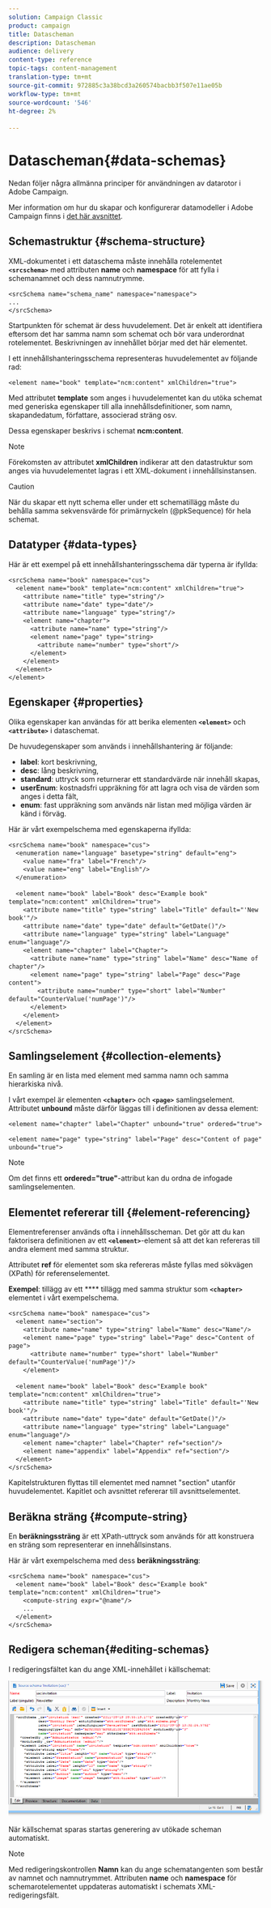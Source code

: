 ```yaml
---
solution: Campaign Classic
product: campaign
title: Datascheman
description: Datascheman
audience: delivery
content-type: reference
topic-tags: content-management
translation-type: tm+mt
source-git-commit: 972885c3a38bcd3a260574bacbb3f507e11ae05b
workflow-type: tm+mt
source-wordcount: '546'
ht-degree: 2%

---
```



# Datascheman{#data-schemas}

Nedan följer några allmänna principer för användningen av datarotor i Adobe Campaign.

Mer information om hur du skapar och konfigurerar datamodeller i Adobe Campaign finns i [det här avsnittet](../../configuration/using/about-schema-edition.md).

## Schemastruktur {#schema-structure}

XML-dokumentet i ett dataschema måste innehålla rotelementet **`<srcschema>`** med attributen **name** och **namespace** för att fylla i schemanamnet och dess namnutrymme.

```
<srcSchema name="schema_name" namespace="namespace">
...
</srcSchema>
```

Startpunkten för schemat är dess huvudelement. Det är enkelt att identifiera eftersom det har samma namn som schemat och bör vara underordnat rotelementet. Beskrivningen av innehållet börjar med det här elementet.

I ett innehållshanteringsschema representeras huvudelementet av följande rad:

```
<element name="book" template="ncm:content" xmlChildren="true">
```

Med attributet **template** som anges i huvudelementet kan du utöka schemat med generiska egenskaper till alla innehållsdefinitioner, som namn, skapandedatum, författare, associerad sträng osv.

Dessa egenskaper beskrivs i schemat **ncm:content**.

>[!NOTE]
>
>Förekomsten av attributet **xmlChildren** indikerar att den datastruktur som anges via huvudelementet lagras i ett XML-dokument i innehållsinstansen.

>[!CAUTION]
>
>När du skapar ett nytt schema eller under ett schematillägg måste du behålla samma sekvensvärde för primärnyckeln (@pkSequence) för hela schemat.

## Datatyper {#data-types}

Här är ett exempel på ett innehållshanteringsschema där typerna är ifyllda:

```
<srcSchema name="book" namespace="cus">
  <element name="book" template="ncm:content" xmlChildren="true">
    <attribute name="title" type="string"/>
    <attribute name="date" type="date"/>
    <attribute name="language" type="string"/>
    <element name="chapter">
      <attribute name="name" type="string"/>
      <element name="page" type="string>
        <attribute name="number" type="short"/>
      </element>
    </element>
  </element>
</element>
```

## Egenskaper {#properties}

Olika egenskaper kan användas för att berika elementen **`<element>`** och **`<attribute>`** i dataschemat.

De huvudegenskaper som används i innehållshantering är följande:

* **label**: kort beskrivning,
* **desc**: lång beskrivning,
* **standard**: uttryck som returnerar ett standardvärde när innehåll skapas,
* **userEnum**: kostnadsfri uppräkning för att lagra och visa de värden som anges i detta fält,
* **enum**: fast uppräkning som används när listan med möjliga värden är känd i förväg.

Här är vårt exempelschema med egenskaperna ifyllda:

```
<srcSchema name="book" namespace="cus">
  <enumeration name="language" basetype="string" default="eng">    
    <value name="fra" label="French"/>    
    <value name="eng" label="English"/>   
  </enumeration>

  <element name="book" label="Book" desc="Example book" template="ncm:content" xmlChildren="true">
    <attribute name="title" type="string" label="Title" default="'New book'"/>
    <attribute name="date" type="date" default="GetDate()"/>
    <attribute name="language" type="string" label="Language" enum="language"/>
    <element name="chapter" label="Chapter">
      <attribute name="name" type="string" label="Name" desc="Name of chapter"/>
      <element name="page" type="string" label="Page" desc="Page content">
        <attribute name="number" type="short" label="Number" default="CounterValue('numPage')"/>
      </element>
    </element>
  </element>
</srcSchema>
```

## Samlingselement {#collection-elements}

En samling är en lista med element med samma namn och samma hierarkiska nivå.

I vårt exempel är elementen **`<chapter>`** och **`<page>`** samlingselement. Attributet **unbound** måste därför läggas till i definitionen av dessa element:

```
<element name="chapter" label="Chapter" unbound="true" ordered="true">
```

```
<element name="page" type="string" label="Page" desc="Content of page" unbound="true">
```

>[!NOTE]
>
>Om det finns ett **ordered=&quot;true&quot;**-attribut kan du ordna de infogade samlingselementen.

## Elementet refererar till {#element-referencing}

Elementreferenser används ofta i innehållsscheman. Det gör att du kan faktorisera definitionen av ett **`<element>`**-element så att det kan refereras till andra element med samma struktur.

Attributet **ref** för elementet som ska refereras måste fyllas med sökvägen (XPath) för referenselementet.

**Exempel**: tillägg av ett  **** tillägg med samma struktur som  **`<chapter>`** elementet i vårt exempelschema.

```
<srcSchema name="book" namespace="cus">
  <element name="section">
    <attribute name="name" type="string" label="Name" desc="Name"/>
    <element name="page" type="string" label="Page" desc="Content of page">
      <attribute name="number" type="short" label="Number" default="CounterValue('numPage')"/>
    </element>

  <element name="book" label="Book" desc="Example book" template="ncm:content" xmlChildren="true">
    <attribute name="title" type="string" label="Title" default="'New book'"/>
    <attribute name="date" type="date" default="GetDate()"/>
    <attribute name="language" type="string" label="Language" enum="language"/>
    <element name="chapter" label="Chapter" ref="section"/>
    <element name="appendix" label="Appendix" ref="section"/>
  </element>
</srcSchema>
```

Kapitelstrukturen flyttas till elementet med namnet &quot;section&quot; utanför huvudelementet. Kapitlet och avsnittet refererar till avsnittselementet.

## Beräkna sträng {#compute-string}

En **beräkningssträng** är ett XPath-uttryck som används för att konstruera en sträng som representerar en innehållsinstans.

Här är vårt exempelschema med dess **beräkningssträng**:

```
<srcSchema name="book" namespace="cus">
  <element name="book" label="Book" desc="Example book" template="ncm:content" xmlChildren="true">
    <compute-string expr="@name"/>
    ...
  </element>
</srcSchema>
```

## Redigera scheman{#editing-schemas}

I redigeringsfältet kan du ange XML-innehållet i källschemat:

![](assets/d_ncs_integration_schema_edition.png)

När källschemat sparas startas generering av utökade scheman automatiskt.

>[!NOTE]
>
>Med redigeringskontrollen **Namn** kan du ange schematangenten som består av namnet och namnutrymmet. Attributen **name** och **namespace** för schemarotelementet uppdateras automatiskt i schemats XML-redigeringsfält.
